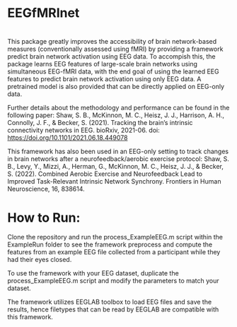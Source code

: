 # EEGfMRInet
#

This package greatly improves the accessibility of brain network-based measures (conventionally assessed using fMRI) by providing a framework predict brain network activation using EEG data. 
To accompish this, the package learns EEG features of large-scale brain networks using simultaneous EEG-fMRI data, with the end goal of using the learned EEG features to predict brain network activation using only EEG data. A pretrained model is also provided that can be directly applied on EEG-only data.

Further details about the methodology and performance can be found in the following paper:
Shaw, S. B., McKinnon, M. C., Heisz, J. J., Harrison, A. H., Connolly, J. F., & Becker, S. (2021). Tracking the brain’s intrinsic connectivity networks in EEG. bioRxiv, 2021-06. doi: https://doi.org/10.1101/2021.06.18.449078

This framework has also been used in an EEG-only setting to track changes in brain networks after a neurofeedback/aerobic exercise protocol:
Shaw, S. B., Levy, Y., Mizzi, A., Herman, G., McKinnon, M. C., Heisz, J. J., & Becker, S. (2022). Combined Aerobic Exercise and Neurofeedback Lead to Improved Task-Relevant Intrinsic Network Synchrony. Frontiers in Human Neuroscience, 16, 838614.

# How to Run:
Clone the repository and run the process_ExampleEEG.m script within the ExampleRun folder to see the framework preprocess and compute the features from an example EEG file collected from a participant while they had their eyes closed.

To use the framework with your EEG dataset, duplicate the process_ExampleEEG.m script and modify the parameters to match your dataset.

The framework utilizes EEGLAB toolbox to load EEG files and save the results, hence filetypes that can be read by EEGLAB are compatible with this framework.


